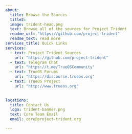 ```yaml
---
about:
  title: Browse the Sources
  title2: 
  image: trident-head.png
  text: Browse all of the sources for Project Trident
  readme_url: "https://github.com/project-trident"
  readme_text: read more
services_title: Quick Links  
services:
  - text: Project Trident Sources
    url: "https://github.com/project-trident"
  - text: Telegram Chat
    url: "https://t.me/TrueOSCommunity"
  - text: TrueOS Forums
    url: "https://discourse.trueos.org"  
  - text: TrueOS Project
    url: "http://www.trueos.org"

 
locations:
  title: Contact Us
  logo: trident-banner.png
  text: Core Team Email
  email: core@project-trident.org

---
```

